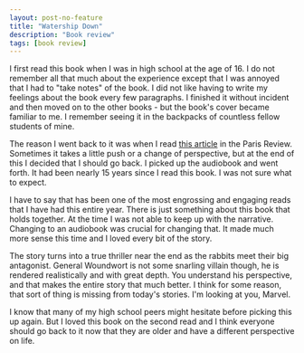 ```yaml
---
layout: post-no-feature
title: "Watership Down"
description: "Book review"
tags: [book review]
---
```


I first read this book when I was in high school at the age of 16. I do not remember all that much about the experience except that I was annoyed that I had to "take notes" of the book. I did not like having to write my feelings about the book every few paragraphs. I finished it without incident and then moved on to the other books - but the book's cover became familiar to me. I remember seeing it in the backpacks of countless fellow students of mine. 

The reason I went back to it was when I read [this article](https://www.theparisreview.org/blog/2017/11/06/watership-down/) in the Paris Review. Sometimes it takes a little push or a change of perspective, but at the end of this I decided that I should go back. I picked up the audiobook and went forth. It had been nearly 15 years since I read this book. I was not sure what to expect. 

I have to say that has been one of the most engrossing and engaging reads that I have had this entire year. There is just something about this book that holds together. At the time I was not able to keep up with the narrative. Changing to an audiobook was crucial for changing that. It made much more sense this time and I loved every bit of the story. 

The story turns into a true thriller near the end as the rabbits meet their big antagonist. General Woundwort is not some snarling villain though, he is rendered realistically and with great depth. You understand his perspective, and that makes the entire story that much better. I think for some reason, that sort of thing is missing from today's stories. I'm looking at you, Marvel.

I know that many of my high school peers might hesitate before picking this up again. But I loved this book on the second read and I think everyone should go back to it now that they are older and have a different perspective on life.